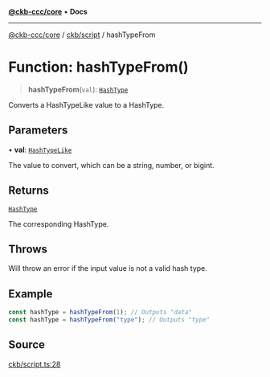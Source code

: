 [**@ckb-ccc/core**](README.md) • **Docs**

***

[@ckb-ccc/core](README.md) / [ckb/script](ckb.script.md) / hashTypeFrom

# Function: hashTypeFrom()

> **hashTypeFrom**(`val`): [`HashType`](ckb.script.Type.HashType.md)

Converts a HashTypeLike value to a HashType.

## Parameters

• **val**: [`HashTypeLike`](ckb.script.Type.HashTypeLike.md)

The value to convert, which can be a string, number, or bigint.

## Returns

[`HashType`](ckb.script.Type.HashType.md)

The corresponding HashType.

## Throws

Will throw an error if the input value is not a valid hash type.

## Example

```typescript
const hashType = hashTypeFrom(1); // Outputs "data"
const hashType = hashTypeFrom("type"); // Outputs "type"
```

## Source

[ckb/script.ts:28](https://github.com/SpectreMercury/ccc/blob/1b34760fdeb60ebebc0a7e641c12ef11dff1e7d0/packages/core/src/ckb/script.ts#L28)

